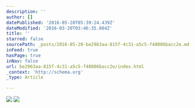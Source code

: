 ```yaml
---
description: ''
author: []
datePublished: '2016-05-20T05:39:24.439Z'
dateModified: '2016-03-20T03:46:35.084Z'
title: ''
starred: false
sourcePath: _posts/2016-05-20-be2963aa-815f-4c31-a5c5-f48006bacc2e.md
inFeed: true
hasPage: true
inNav: false
url: be2963aa-815f-4c31-a5c5-f48006bacc2e/index.html
_context: 'http://schema.org'
_type: Article

---
```

![](https://the-grid-user-content.s3-us-west-2.amazonaws.com/bfd249c4-2231-4dc4-9a19-a0d4574a596d.png)
![](https://the-grid-user-content.s3-us-west-2.amazonaws.com/4d2bc27f-b988-4d04-b7a6-04ad24ebcb4f.png)